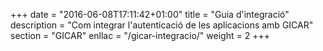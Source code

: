 +++
date        = "2016-06-08T17:11:42+01:00"
title       = "Guia d'integració"
description = "Com integrar l'autenticació de les aplicacions amb GICAR"
section     = "GICAR"
enllac		= "/gicar-integracio/"
weight 		= 2
+++
